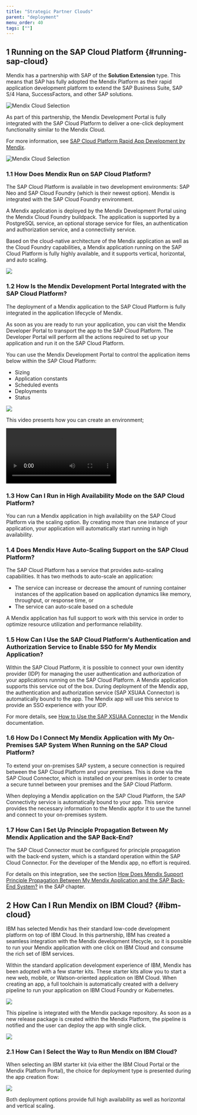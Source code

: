 ```yaml
---
title: "Strategic Partner Clouds"
parent: "deployment"
menu_order: 40
tags: [""]
---
```


## 1 Running on the SAP Cloud Platform {#running-sap-cloud}

Mendix has a partnership with SAP of the **Solution Extension** type. This means that SAP has fully adopted the Mendix Platform as their rapid application development platform to extend the SAP Business Suite, SAP S/4 Hana, SuccessFactors, and other SAP solutions.

![Mendix Cloud Selection](attachments/sapsolutionextention.png)

As part of this partnership, the Mendix Development Portal is fully integrated with the SAP Cloud Platform to deliver a one-click deployment functionality similar to the Mendix Cloud.

For more information, see [SAP Cloud Platform Rapid App Development by Mendix](https://cloudplatform.sap.com/dmp/capabilities/us/product/SAP-Cloud-Platform-Rapid-Application-Development-by-Mendix/b9ec34b2-9343-46a9-9ed4-030997a40eb1).

![Mendix Cloud Selection](attachments/sapradbymendix.png)

### 1.1 How Does Mendix Run on SAP Cloud Platform?

The SAP Cloud Platform is available in two development environments: SAP Neo and SAP Cloud Foundry (which is their newest option). Mendix is integrated with the SAP Cloud Foundry environment.

A Mendix application is deployed by the Mendix Development Portal using the Mendix Cloud Foundry buildpack. The application is supported by a PostgreSQL service, an optional storage service for files, an authentication and authorization service, and a connectivity service.

Based on the cloud-native architecture of the Mendix application as well as the Cloud Foundry capabilities, a Mendix application running on the SAP Cloud Platform is fully highly available, and it supports vertical, horizontal, and auto scaling.

![](attachments/runningonsapcloud.png)

### 1.2 How Is the Mendix Development Portal Integrated with the SAP Cloud Platform?

The deployment of a Mendix application to the SAP Cloud Platform is fully integrated in the application lifecycle of Mendix.

As soon as you are ready to run your application, you can visit the Mendix Developer Portal to transport the app to the SAP Cloud Platform. The Developer Portal will perform all the actions required to set up your application and run it on the SAP Cloud Platform.

You can use the Mendix Development Portal to control the application items below within the SAP Cloud Platform:

* Sizing
* Application constants
* Scheduled events
* Deployments
* Status

![](attachments/sapdevportalintegration.png)

This video presents how you can create an environment;

<video controls src="attachments/CreateAnEnvironment.mp4">VIDEO</video>

### 1.3 How Can I Run in High Availability Mode on the SAP Cloud Platform?

You can run a Mendix application in high availability on the SAP Cloud Platform via the scaling option. By creating more than one instance of your application, your application will automatically start running in high availability.

### 1.4 Does Mendix Have Auto-Scaling Support on the SAP Cloud Platform?

The SAP Cloud Platform has a service that provides auto-scaling capabilities. It has two methods to auto-scale an application:

* The service can increase or decrease the amount of running container instances of the application based on application dynamics like memory, throughput, or response time, or
* The service can auto-scale based on a schedule

A Mendix application has full support to work with this service in order to optimize resource utilization and performance reliability.

### 1.5 How Can I Use the SAP Cloud Platform's Authentication and Authorization Service to Enable SSO for My Mendix Application?

Within the SAP Cloud Platform, it is possible to connect your own identity provider (IDP) for managing the user authentication and authorization of your applications running on the SAP Cloud Platform. A Mendix application supports this service out of the box. During deployment of the Mendix app, the authentication and authorization service (SAP XSUAA Connector) is automatically bound to the app. The Mendix app will use this service to provide an SSO experience with your IDP.

For more details, see [How to Use the SAP XSUAA Connector](https://docs.mendix.com/howto/sap/use-sap-xsuaa-connector) in the Mendix documentation.

### 1.6 How Do I Connect My Mendix Application with My On-Premises SAP System When Running on the SAP Cloud Platform?

To extend your on-premises SAP system, a secure connection is required between the SAP Cloud Platform and your premises. This is done via the SAP Cloud Connector, which is installed on your premises in order to create a secure tunnel between your premises and the SAP Cloud Platform.

When deploying a Mendix application on the SAP Cloud Platform, the SAP Connectivity service is automatically bound to your app. This service provides the necessary information to the Mendix appfor it to use the tunnel and connect to your on-premises system.

### 1.7 How Can I Set Up Principle Propagation Between My Mendix Application and the SAP Back-End?

The SAP Cloud Connector must be configured for principle propagation with the back-end system, which is a standard operation within the SAP Cloud Connector. For the developer of the Mendix app, no effort is required.

For details on this integration, see the section [How Does Mendix Support Principle Propagation Between My Mendix Application and the SAP Back-End System?](../strategic-partners/sap-integration#principle) in the *SAP* chapter.

## 2 How Can I Run Mendix on IBM Cloud? {#ibm-cloud}

IBM has selected Mendix has their standard low-code development platform on top of IBM Cloud. In this partnership, IBM has created a seamless integration with the Mendix development lifecycle, so it is possible to run your Mendix application with one click on IBM Cloud and consume the rich set of IBM services.

Within the standard application development experience of IBM, Mendix has been adopted with a few starter kits. These starter kits allow you to start a new web, mobile, or Watson-oriented application on IBM Cloud. When creating an app, a full toolchain is automatically created with a delivery pipeline to run your application on IBM Cloud Foundry or Kubernetes.

![](attachments/ibm-toolchain.png)

This pipeline is integrated with the Mendix package repository. As soon as a new release package is created within the Mendix Platform, the pipeline is notified and the user can deploy the app with single click.

![](attachments/mx-ibm-portal.png)

### 2.1 How Can I Select the Way to Run Mendix on IBM Cloud?

When selecting an IBM starter kit (via either the IBM Cloud Portal or the Mendix Platform Portal), the choice for deployment type is presented during the app creation flow:

![](attachments/select-ibm-deployment-type.png)

Both deployment options provide full high availability as well as horizontal and vertical scaling.
